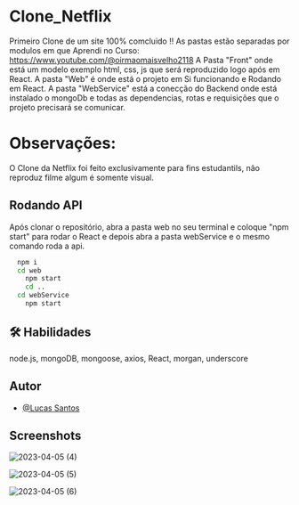 
# Clone_Netflix

Primeiro Clone de um site 100% comcluido !!
As pastas estão separadas por modulos em que Aprendi no Curso: https://www.youtube.com/@oirmaomaisvelho2118
A Pasta "Front" onde está um modelo exemplo html, css, js que será reproduzido logo após em React.
A pasta "Web" é onde está o projeto em Si funcionando e Rodando em React.
A pasta "WebService" está a conecção do Backend onde está instalado o mongoDb e todas as dependencias, rotas e requisições que o projeto precisará se comunicar.


# Observações:
O Clone da Netflix foi feito exclusivamente para fins estudantils, não reproduz filme algum é somente visual.

## Rodando API

Após clonar o repositório, abra a pasta web no seu terminal e coloque "npm start" para rodar o React
e depois abra a pasta webService e o mesmo comando roda a api.
```bash
  npm i
  cd web 
    npm start
    cd ..
  cd webService
    npm start
```
## 🛠 Habilidades
node.js, mongoDB, mongoose, axios, React, morgan, underscore 

## Autor
- [@Lucas Santos](https://github.com/Lukas656)

## Screenshots
![2023-04-05 (4)](https://user-images.githubusercontent.com/72577273/230173926-433d6214-abe2-4f7c-a806-c59d892ec072.png)

![2023-04-05 (5)](https://user-images.githubusercontent.com/72577273/230173953-a86fd37d-bdbd-4783-af07-7238dab025fb.png)

![2023-04-05 (6)](https://user-images.githubusercontent.com/72577273/230173975-3d87f362-6f6c-4591-aea2-b2c6d2f1c6c4.png)
